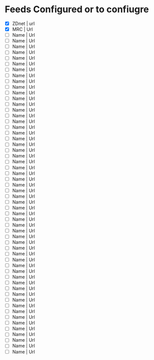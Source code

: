 # Feeds Configured or to confiugre
- [x] ZDnet | url
- [x] MRC   | Url
- [ ] Name  | Url
- [ ] Name  | Url
- [ ] Name  | Url
- [ ] Name  | Url
- [ ] Name  | Url
- [ ] Name  | Url
- [ ] Name  | Url
- [ ] Name  | Url
- [ ] Name  | Url
- [ ] Name  | Url
- [ ] Name  | Url
- [ ] Name  | Url
- [ ] Name  | Url
- [ ] Name  | Url
- [ ] Name  | Url
- [ ] Name  | Url
- [ ] Name  | Url
- [ ] Name  | Url
- [ ] Name  | Url
- [ ] Name  | Url
- [ ] Name  | Url
- [ ] Name  | Url
- [ ] Name  | Url
- [ ] Name  | Url
- [ ] Name  | Url
- [ ] Name  | Url
- [ ] Name  | Url
- [ ] Name  | Url
- [ ] Name  | Url
- [ ] Name  | Url
- [ ] Name  | Url
- [ ] Name  | Url
- [ ] Name  | Url
- [ ] Name  | Url
- [ ] Name  | Url
- [ ] Name  | Url
- [ ] Name  | Url
- [ ] Name  | Url
- [ ] Name  | Url
- [ ] Name  | Url
- [ ] Name  | Url
- [ ] Name  | Url
- [ ] Name  | Url
- [ ] Name  | Url
- [ ] Name  | Url
- [ ] Name  | Url
- [ ] Name  | Url
- [ ] Name  | Url
- [ ] Name  | Url
- [ ] Name  | Url
- [ ] Name  | Url
- [ ] Name  | Url
- [ ] Name  | Url
- [ ] Name  | Url
- [ ] Name  | Url
- [ ] Name  | Url
